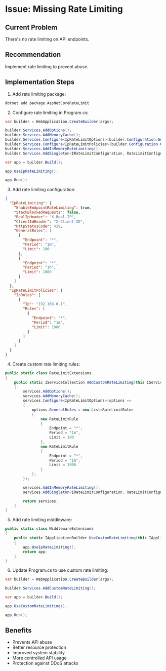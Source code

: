 # Issue: Missing Rate Limiting

## Current Problem
There's no rate limiting on API endpoints.

## Recommendation
Implement rate limiting to prevent abuse.

## Implementation Steps

1. Add rate limiting package:
```bash
dotnet add package AspNetCoreRateLimit
```

2. Configure rate limiting in Program.cs:
```csharp
var builder = WebApplication.CreateBuilder(args);

builder.Services.AddOptions();
builder.Services.AddMemoryCache();
builder.Services.Configure<IpRateLimitOptions>(builder.Configuration.GetSection("IpRateLimiting"));
builder.Services.Configure<IpRateLimitPolicies>(builder.Configuration.GetSection("IpRateLimitPolicies"));
builder.Services.AddInMemoryRateLimiting();
builder.Services.AddSingleton<IRateLimitConfiguration, RateLimitConfiguration>();

var app = builder.Build();

app.UseIpRateLimiting();

app.Run();
```

3. Add rate limiting configuration:
```json
{
  "IpRateLimiting": {
    "EnableEndpointRateLimiting": true,
    "StackBlockedRequests": false,
    "RealIpHeader": "X-Real-IP",
    "ClientIdHeader": "X-Client-ID",
    "HttpStatusCode": 429,
    "GeneralRules": [
      {
        "Endpoint": "*",
        "Period": "1m",
        "Limit": 100
      },
      {
        "Endpoint": "*",
        "Period": "1h",
        "Limit": 1000
      }
    ]
  },
  "IpRateLimitPolicies": {
    "IpRules": [
      {
        "Ip": "192.168.0.1",
        "Rules": [
          {
            "Endpoint": "*",
            "Period": "1m",
            "Limit": 1000
          }
        ]
      }
    ]
  }
}
```

4. Create custom rate limiting rules:
```csharp
public static class RateLimitExtensions
{
    public static IServiceCollection AddCustomRateLimiting(this IServiceCollection services)
    {
        services.AddOptions();
        services.AddMemoryCache();
        services.Configure<IpRateLimitOptions>(options =>
        {
            options.GeneralRules = new List<RateLimitRule>
            {
                new RateLimitRule
                {
                    Endpoint = "*",
                    Period = "1m",
                    Limit = 100
                },
                new RateLimitRule
                {
                    Endpoint = "*",
                    Period = "1h",
                    Limit = 1000
                }
            };
        });

        services.AddInMemoryRateLimiting();
        services.AddSingleton<IRateLimitConfiguration, RateLimitConfiguration>();

        return services;
    }
}
```

5. Add rate limiting middleware:
```csharp
public static class MiddlewareExtensions
{
    public static IApplicationBuilder UseCustomRateLimiting(this IApplicationBuilder app)
    {
        app.UseIpRateLimiting();
        return app;
    }
}
```

6. Update Program.cs to use custom rate limiting:
```csharp
var builder = WebApplication.CreateBuilder(args);

builder.Services.AddCustomRateLimiting();

var app = builder.Build();

app.UseCustomRateLimiting();

app.Run();
```

## Benefits
- Prevents API abuse
- Better resource protection
- Improved system stability
- More controlled API usage
- Protection against DDoS attacks

